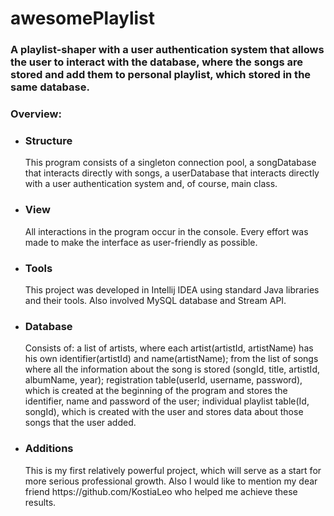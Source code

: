 # awesomePlaylist
<h3>A playlist-shaper with a user authentication system that allows the user to interact with the database, where the songs 
are stored and add them to personal playlist, which stored in the same database.</h3>
<h3>Overview:</h3>
<ul>
<li><h3>Structure</h3>
This program consists of a singleton connection pool, a songDatabase that interacts directly with songs, a userDatabase
that interacts directly with a user authentication system and, of course, main class.
</li>
<li><h3>View</h3>
All interactions in the program occur in the console. Every effort was made to make the interface as user-friendly as 
possible.
</li>
<li><h3>Tools</h3>
This project was developed in Intellij IDEA using standard Java libraries and their tools. Also involved MySQL database and 
Stream API.
</li>
<li><h3>Database</h3>
Consists of: a list of artists, where each artist(artistId, artistName) has his own identifier(artistId) and
name(artistName); from the list of songs where all the information about the song is stored (songId, title, artistId,
albumName, year); registration table(userId, username, password), which is created at the beginning of the program and stores
the identifier, name and password of the user; individual playlist table(Id, songId), which is created with the user and
stores data about those songs that the user added.
</li>
<li><h3>Additions</h3>
This is my first relatively powerful project, which will serve as a start for more serious professional growth.
Also I would like to mention my dear friend https://github.com/KostiaLeo who helped me achieve these results.
</li>
</ul>
